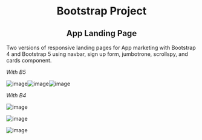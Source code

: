<h1 align="center"> Bootstrap Project </h1>
<h2 align="center"> App Landing Page </h2>

Two versions of responsive landing pages for App marketing with Bootstrap 4 and Bootstrap 5 using navbar, sign up form, jumbotrone, scrollspy, and cards component.

*With B5*

![image](https://user-images.githubusercontent.com/81953271/129383716-67637358-0628-47ee-ac6d-45e2d557c79c.png)![image](https://user-images.githubusercontent.com/81953271/129383969-3965db42-3fff-4c19-94b1-0f5f07251420.png)![image](https://user-images.githubusercontent.com/81953271/129384230-4783c205-b02b-4ad4-841c-9ec2708baba4.png)


*With B4*

![image](https://user-images.githubusercontent.com/81953271/127049914-63d52054-2ce3-43ba-a2d9-3521749fa4a1.png)

![image](https://user-images.githubusercontent.com/81953271/127049980-ace506a5-3de0-4ff1-ae4d-b03594dc9859.png)

![image](https://user-images.githubusercontent.com/81953271/127050014-67a576e3-7dab-4331-a796-1934f7dcc5d0.png)

